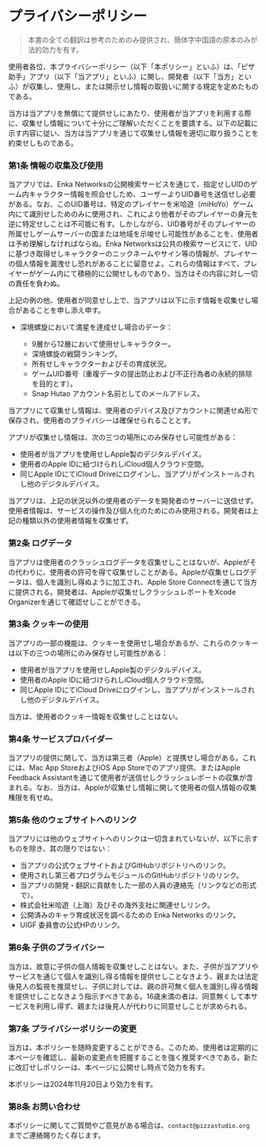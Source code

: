 # **プライバシーポリシー**

> 本書の全ての翻訳は参考のためのみ提供され、簡体字中国語の原本のみが法的効力を有す。

使用者各位、本プライバシーポリシー（以下「本ポリシー」といふ）は、「ピザ助手」アプリ（以下「当アプリ」といふ）に関し、開発者（以下「当方」といふ）が収集し、使用し、または開示せし情報の取扱いに関する規定を定めたものである。

当方は当アプリを無償にて提供せしにあたり、使用者が当アプリを利用する際に、収集せし情報について十分にご理解いただくことを要請する。以下の記載に示す内容に従い、当方は当アプリを通じて収集せし情報を適切に取り扱うことを約束せしものである。

### **第1条 情報の収集及び使用**

当アプリでは、Enka Networksの公開検索サービスを通じて、指定せしUIDのゲーム内キャラクター情報を照会せしため、ユーザーよりUID番号を送信せし必要がある。なお、このUID番号は、特定のプレイヤーを米哈遊（miHoYo）ゲーム内にて識別せしためのみに使用され、これにより他者がそのプレイヤーの身元を逆に特定せしことは不可能に有す。しかしながら、UID番号がそのプレイヤーの所属せしゲームサーバーの国または地域を示唆せし可能性があることを、使用者は予め理解しなければならぬ。Enka Networksは公共の検索サービスにて、UIDに基づき取得せしキャラクターのニックネームやサイン等の情報が、プレイヤーの個人情報を漏洩せし恐れがあることに留意せよ。これらの情報はすべて、プレイヤーがゲーム内にて積極的に公開せしものであり、当方はその内容に対し一切の責任を負わぬ。

上記の例の他、使用者が同意せし上で、当アプリは以下に示す情報を収集せし場合があることを申し添え申す。

- 深境螺旋において満星を達成せし場合のデータ：

    - 9層から12層において使用せしキャラクター。
    - 深境螺旋の戦闘ランキング。
    - 所有せしキャラクターおよびその育成状況。
    - ゲームUID番号（重複データの提出防止および不正行為者の永続的排除を目的とす）。
    - Snap Hutao アカウント名前としてのメールアドレス。

当アプリにて収集せし情報は、使用者のデバイス及びアカウントに関連せぬ形で保存され、使用者のプライバシーは確保せられることとす。

アプリが収集せし情報は、次の三つの場所にのみ保存せし可能性がある：

- 使用者が当アプリを使用せしApple製のデジタルデバイス。
- 使用者のApple IDに紐づけられしiCloud個人クラウド空間。
- 同じApple IDにてiCloud Driveにログインし、当アプリがインストールされし他のデジタルデバイス。

当アプリは、上記の状況以外の使用者のデータを開発者のサーバーに送信せず。使用者情報は、サービスの操作及び個人化のためにのみ使用される。開発者は上記の種類以外の使用者情報を収集せず。

### **第2条 ログデータ**

当アプリは使用者のクラッシュログデータを収集せしことはないが、Appleがその代わりに、使用者の許可を得て収集せしことがある。Appleが収集せしログデータは、個人を識別し得ぬように加工され、Apple Store Connectを通じて当方に提供される。開発者は、Appleが収集せしクラッシュレポートをXcode Organizerを通じて確認せしことができる。

### **第3条 クッキーの使用**

当アプリの一部の機能は、クッキーを使用せし場合があるが、これらのクッキーは以下の三つの場所にのみ保存せし可能性がある：

- 使用者が当アプリを使用せしApple製のデジタルデバイス。
- 使用者のApple IDに紐づけられしiCloud個人クラウド空間。
- 同じApple IDにてiCloud Driveにログインし、当アプリがインストールされし他のデジタルデバイス。

当方は、使用者のクッキー情報を収集せしことはない。

### **第4条 サービスプロバイダー**

当アプリの提供に関して、当方は第三者（Apple）と提携せし場合がある。これには、Mac App StoreおよびiOS App Storeでのアプリ提供、またはApple Feedback Assistantを通じて使用者が送信せしクラッシュレポートの収集が含まれる。なお、当方は、Appleが収集せし情報に関して使用者の個人情報の収集権限を有せぬ。

### **第5条 他のウェブサイトへのリンク**

当アプリには他のウェブサイトへのリンクは一切含まれていないが、以下に示すものを除き、其の限りではない：

   - 当アプリの公式ウェブサイトおよびGitHubリポジトリへのリンク。
   - 使用されし第三者プログラムモジュールのGitHubリポジトリのリンク。
   - 当アプリの開発・翻訳に貢献をした一部の人員の連絡先（リンクなどの形式で）。
   - 株式会社米哈遊（上海）及びその海外支社に関連せしリンク。
   - 公開済みのキャラ育成状況を調べるための Enka Networks のリンク。
   - UIGF 委員會の公式HPのリンク。

### **第6条 子供のプライバシー**

当方は、故意に子供の個人情報を収集せしことはない。また、子供が当アプリやサービスを通じて個人を識別し得る情報を提供せしことなきよう、親または法定後見人の監視を推奨せし、子供に対しては、親の許可無く個人を識別し得る情報を提供せしことなきよう指示すべきである。16歳未満の者は、同意無くして本サービスを利用し得ず、親または後見人が代わりに同意せしことが求められる。

### **第7条 プライバシーポリシーの変更**

当方は、本ポリシーを随時変更することができる。このため、使用者は定期的に本ページを確認し、最新の変更点を把握することを強く推奨すべきである。新たに改訂せしポリシーは、本ページに公開せし時点で効力を有す。

本ポリシーは2024年11月20日より効力を有す。

### **第8条 お問い合わせ**

本ポリシーに関してご質問やご意見がある場合は、`contact@pizzastudio.org` までご連絡賜りたく存じます。

